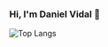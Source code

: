 ### Hi, I'm Daniel Vidal 👋

![Top Langs](https://github-readme-stats.vercel.app/api/top-langs/?username=vidimensional&layout=compact&theme=dracula)

<!--
**Vidimensional/vidimensional** is a ✨ _special_ ✨ repository because its `README.md` (this file) appears on your GitHub profile.

Here are some ideas to get you started:

- 🔭 I’m currently working on ...
- 🌱 I’m currently learning ...
- 👯 I’m looking to collaborate on ...
- 🤔 I’m looking for help with ...
- 💬 Ask me about ...
- 📫 How to reach me: ...
- 😄 Pronouns: ...
- ⚡ Fun fact: ...
-->
